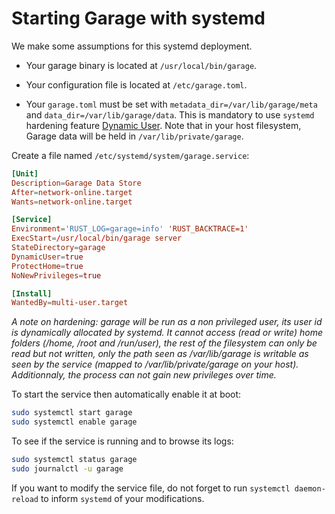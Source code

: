 # Starting Garage with systemd

We make some assumptions for this systemd deployment. 

  - Your garage binary is located at `/usr/local/bin/garage`.

  - Your configuration file is located at `/etc/garage.toml`.

  - Your `garage.toml` must be set with  `metadata_dir=/var/lib/garage/meta` and `data_dir=/var/lib/garage/data`. This is mandatory to use `systemd` hardening feature [Dynamic User](https://0pointer.net/blog/dynamic-users-with-systemd.html). Note that in your host filesystem, Garage data will be held in `/var/lib/private/garage`.



Create a file named `/etc/systemd/system/garage.service`:

```toml
[Unit]
Description=Garage Data Store
After=network-online.target
Wants=network-online.target

[Service]
Environment='RUST_LOG=garage=info' 'RUST_BACKTRACE=1'
ExecStart=/usr/local/bin/garage server
StateDirectory=garage
DynamicUser=true
ProtectHome=true
NoNewPrivileges=true

[Install]
WantedBy=multi-user.target
```

*A note on hardening: garage will be run as a non privileged user, its user id is dynamically allocated by systemd. It cannot access (read or write) home folders (/home, /root and /run/user), the rest of the filesystem can only be read but not written, only the path seen as /var/lib/garage is writable as seen by the service (mapped to /var/lib/private/garage on your host). Additionnaly, the process can not gain new privileges over time.*

To start the service then automatically enable it at boot:

```bash
sudo systemctl start garage
sudo systemctl enable garage
```

To see if the service is running and to browse its logs:

```bash
sudo systemctl status garage
sudo journalctl -u garage
```

If you want to modify the service file, do not forget to run `systemctl daemon-reload`
to inform `systemd` of your modifications.
